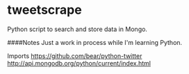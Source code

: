 tweetscrape
===========

Python script to search and store data in Mongo. 

####Notes
Just a work in process while I'm learning Python.

Imports
https://github.com/bear/python-twitter
http://api.mongodb.org/python/current/index.html
